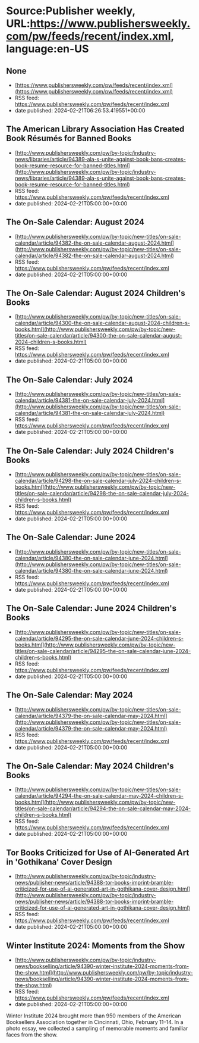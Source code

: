 # Source:Publisher weekly, URL:https://www.publishersweekly.com/pw/feeds/recent/index.xml, language:en-US

## None
 - [https://www.publishersweekly.com/pw/feeds/recent/index.xml](https://www.publishersweekly.com/pw/feeds/recent/index.xml)
 - RSS feed: https://www.publishersweekly.com/pw/feeds/recent/index.xml
 - date published: 2024-02-21T06:26:53.419551+00:00



## The American Library Association Has Created Book Résumés for Banned Books
 - [http://www.publishersweekly.com/pw/by-topic/industry-news/libraries/article/94389-ala-s-unite-against-book-bans-creates-book-resume-resource-for-banned-titles.html](http://www.publishersweekly.com/pw/by-topic/industry-news/libraries/article/94389-ala-s-unite-against-book-bans-creates-book-resume-resource-for-banned-titles.html)
 - RSS feed: https://www.publishersweekly.com/pw/feeds/recent/index.xml
 - date published: 2024-02-21T05:00:00+00:00



## The On-Sale Calendar: August 2024
 - [http://www.publishersweekly.com/pw/by-topic/new-titles/on-sale-calendar/article/94382-the-on-sale-calendar-august-2024.html](http://www.publishersweekly.com/pw/by-topic/new-titles/on-sale-calendar/article/94382-the-on-sale-calendar-august-2024.html)
 - RSS feed: https://www.publishersweekly.com/pw/feeds/recent/index.xml
 - date published: 2024-02-21T05:00:00+00:00



## The On-Sale Calendar: August 2024 Children's Books
 - [http://www.publishersweekly.com/pw/by-topic/new-titles/on-sale-calendar/article/94300-the-on-sale-calendar-august-2024-children-s-books.html](http://www.publishersweekly.com/pw/by-topic/new-titles/on-sale-calendar/article/94300-the-on-sale-calendar-august-2024-children-s-books.html)
 - RSS feed: https://www.publishersweekly.com/pw/feeds/recent/index.xml
 - date published: 2024-02-21T05:00:00+00:00



## The On-Sale Calendar: July 2024
 - [http://www.publishersweekly.com/pw/by-topic/new-titles/on-sale-calendar/article/94381-the-on-sale-calendar-july-2024.html](http://www.publishersweekly.com/pw/by-topic/new-titles/on-sale-calendar/article/94381-the-on-sale-calendar-july-2024.html)
 - RSS feed: https://www.publishersweekly.com/pw/feeds/recent/index.xml
 - date published: 2024-02-21T05:00:00+00:00



## The On-Sale Calendar: July 2024 Children's Books
 - [http://www.publishersweekly.com/pw/by-topic/new-titles/on-sale-calendar/article/94298-the-on-sale-calendar-july-2024-children-s-books.html](http://www.publishersweekly.com/pw/by-topic/new-titles/on-sale-calendar/article/94298-the-on-sale-calendar-july-2024-children-s-books.html)
 - RSS feed: https://www.publishersweekly.com/pw/feeds/recent/index.xml
 - date published: 2024-02-21T05:00:00+00:00



## The On-Sale Calendar: June 2024
 - [http://www.publishersweekly.com/pw/by-topic/new-titles/on-sale-calendar/article/94380-the-on-sale-calendar-june-2024.html](http://www.publishersweekly.com/pw/by-topic/new-titles/on-sale-calendar/article/94380-the-on-sale-calendar-june-2024.html)
 - RSS feed: https://www.publishersweekly.com/pw/feeds/recent/index.xml
 - date published: 2024-02-21T05:00:00+00:00



## The On-Sale Calendar: June 2024 Children's Books
 - [http://www.publishersweekly.com/pw/by-topic/new-titles/on-sale-calendar/article/94295-the-on-sale-calendar-june-2024-children-s-books.html](http://www.publishersweekly.com/pw/by-topic/new-titles/on-sale-calendar/article/94295-the-on-sale-calendar-june-2024-children-s-books.html)
 - RSS feed: https://www.publishersweekly.com/pw/feeds/recent/index.xml
 - date published: 2024-02-21T05:00:00+00:00



## The On-Sale Calendar: May 2024
 - [http://www.publishersweekly.com/pw/by-topic/new-titles/on-sale-calendar/article/94379-the-on-sale-calendar-may-2024.html](http://www.publishersweekly.com/pw/by-topic/new-titles/on-sale-calendar/article/94379-the-on-sale-calendar-may-2024.html)
 - RSS feed: https://www.publishersweekly.com/pw/feeds/recent/index.xml
 - date published: 2024-02-21T05:00:00+00:00



## The On-Sale Calendar: May 2024 Children's Books
 - [http://www.publishersweekly.com/pw/by-topic/new-titles/on-sale-calendar/article/94294-the-on-sale-calendar-may-2024-children-s-books.html](http://www.publishersweekly.com/pw/by-topic/new-titles/on-sale-calendar/article/94294-the-on-sale-calendar-may-2024-children-s-books.html)
 - RSS feed: https://www.publishersweekly.com/pw/feeds/recent/index.xml
 - date published: 2024-02-21T05:00:00+00:00



## Tor Books Criticized for Use of AI-Generated Art in 'Gothikana' Cover Design
 - [http://www.publishersweekly.com/pw/by-topic/industry-news/publisher-news/article/94388-tor-books-imprint-bramble-criticized-for-use-of-ai-generated-art-in-gothikana-cover-design.html](http://www.publishersweekly.com/pw/by-topic/industry-news/publisher-news/article/94388-tor-books-imprint-bramble-criticized-for-use-of-ai-generated-art-in-gothikana-cover-design.html)
 - RSS feed: https://www.publishersweekly.com/pw/feeds/recent/index.xml
 - date published: 2024-02-21T05:00:00+00:00



## Winter Institute 2024: Moments from the Show
 - [http://www.publishersweekly.com/pw/by-topic/industry-news/bookselling/article/94390-winter-institute-2024-moments-from-the-show.html](http://www.publishersweekly.com/pw/by-topic/industry-news/bookselling/article/94390-winter-institute-2024-moments-from-the-show.html)
 - RSS feed: https://www.publishersweekly.com/pw/feeds/recent/index.xml
 - date published: 2024-02-21T05:00:00+00:00

Winter Institute 2024 brought more than 950 members of the American Booksellers Association together in Cincinnati, Ohio, February 11–14. In a photo essay, we collected a sampling of memorable moments and familiar faces from the show.

